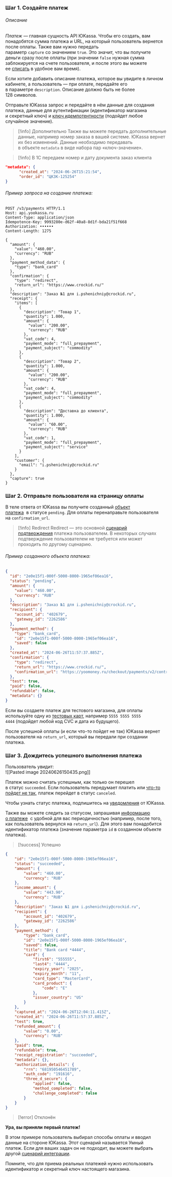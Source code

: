 ### Шаг 1. Создайте платеж
###### Описание
_Платеж_ — главная сущность API ЮKassa. Чтобы его создать, вам понадобятся сумма платежа и URL, на который пользователь вернется после оплаты. Также вам нужно передать параметр `capture` со значением `true`. Это значит, что вы получите деньги сразу после оплаты (при значении `false` нужная сумма заблокируется на счете пользователя, и после этого вы можете ее [списать](https://yookassa.ru/developers/payment-acceptance/getting-started/payment-process#capture-and-cancel) в удобное вам время).

Если хотите добавить описание платежа, которое вы увидите в личном кабинете, а пользователь — при оплате, передайте его в параметре `description`. Описание должно быть не более 128 символов.

Отправьте ЮKassa запрос и передайте в нём данные для создания платежа, данные для аутентификации (идентификатор магазина и секретный ключ) и [ключ идемпотентности](https://yookassa.ru/developers/using-api/interaction-format#idempotence) (подойдет любое случайное значение).

> [!info] Дополнительно
> Также вы можете передать дополнительные данные, например номер заказа в вашей системе. ЮKassa вернет их без изменений. Данные необходимо передавать в объекте `metadata` в виде набора пар «ключ-значение».
> 

> [!info]  В 1С передаем номер и дату документа заказ клиента
> 
```json
"metadata": {
	  "created_at": "2024-06-26T15:21:54",
	  "order_id": "ЦКЗК-125254"
}
```

###### Пример запроса на создание платежа:
```http
POST /v3/payments HTTP/1.1
Host: api.yookassa.ru
Content-Type: application/json
Idempotence-Key: 9993280e-d62f-40a8-8d1f-bda21f51f668
Authorization: ••••••
Content-Length: 1275

{
  "amount": {
	"value": "460.00",
	"currency": "RUB"
  },
  "payment_method_data": {
	"type": "bank_card"
  },
  "confirmation": {
	"type": "redirect",
	"return_url": "https://www.crockid.ru/"
  },
  "description": "Заказ №1 для i.pshenichniy@crockid.ru",
  "receipt": {
	"items": [
	  {
		"description": "Товар 1",
		"quantity": 1.000,
		"amount": {
		  "value": "200.00",
		  "currency": "RUB"
		},
		"vat_code": 4,
		"payment_mode": "full_prepayment",
		"payment_subject": "commodity"
	  },
	  {
		"description": "Товар 2",
		"quantity": 1.000,
		"amount": {
		  "value": "200.00",
		  "currency": "RUB"
		},
		"vat_code": 4,
		"payment_mode": "full_prepayment",
		"payment_subject": "commodity"
	  },
	  {
		"description": "Доставка до клиента",
		"quantity": 1.000,
		"amount": {
		  "value": "60.00",
		  "currency": "RUB"
		},
		"vat_code": 1,
		"payment_mode": "full_prepayment",
		"payment_subject": "service"
	  }
	],
	"customer": {
	  "email": "i.pshenichniy@crockid.ru"
	}
  },
  "capture": true
}
```

### Шаг 2. Отправьте пользователя на страницу оплаты

В теле ответа от ЮKassa вы получите созданный [объект платежа](https://yookassa.ru/developers/api#payment_object)  в статусе `pending`. Для оплаты перенаправьте пользователя на `confirmation_url`.

> [!info] Redirect
> Redirect — это основной [сценарий подтверждения](https://yookassa.ru/developers/payment-acceptance/getting-started/payment-process#user-confirmation) платежа пользователем. В некоторых случаях подтверждение пользователем не требуется или может проходить по другому сценарию.

###### Пример созданного объекта платежа:
```json
{
  "id": "2e0e15f1-000f-5000-8000-1965ef06ea16",
  "status": "pending",
  "amount": {
    "value": "460.00",
    "currency": "RUB"
  },
  "description": "Заказ №1 для i.pshenichniy@crockid.ru",
  "recipient": {
    "account_id": "402679",
    "gateway_id": "2262586"
  },
  "payment_method": {
    "type": "bank_card",
    "id": "2e0e15f1-000f-5000-8000-1965ef06ea16",
    "saved": false
  },
  "created_at": "2024-06-26T11:57:37.885Z",
  "confirmation": {
    "type": "redirect",
    "return_url": "https://www.crockid.ru/",
    "confirmation_url": "https://yoomoney.ru/checkout/payments/v2/contract?orderId=2e0e15f1-000f-5000-8000-1965ef06ea16"
  },
  "test": true,
  "paid": false,
  "refundable": false,
  "metadata": {}
}
```

Если вы создаете платеж для тестового магазина, для оплаты используйте одну из [тестовых карт](https://yookassa.ru/developers/payment-acceptance/testing-and-going-live/testing#test-bank-card), например `5555 5555 5555 4444` (подойдет любой код CVC и дата из будущего).

После успешной оплаты (и если что-то пойдет не так) ЮKassa вернет пользователя на `return_url`, который вы передали при создании платежа.

### Шаг 3. Дождитесь успешного выполнения платежа
Пользователь увидит:  
![[Pasted image 20240626150435.png]]


Платеж можно считать успешным, как только он перешел в статус `succeeded`. Если пользователь передумает платить или [что-то пойдет не так](https://yookassa.ru/developers/payment-acceptance/after-the-payment/declined-payments), платеж перейдет в статус `canceled`.

Чтобы узнать статус платежа, подпишитесь на [уведомления](https://yookassa.ru/developers/using-api/webhooks) от ЮKassa.

Также вы можете следить за статусом, запрашивая [информацию о платеже](https://yookassa.ru/developers/api#get_payment)  с удобной для вас периодичностью (например, после того, как пользователь вернулся на `return_url`). Для этого вам понадобится идентификатор платежа (значение параметра `id` в созданном объекте платежа).

>[!success] Успешно 
>
```json
{
    "id": "2e0e15f1-000f-5000-8000-1965ef06ea16",
    "status": "succeeded",
    "amount": {
        "value": "460.00",
        "currency": "RUB"
    },
    "income_amount": {
        "value": "443.90",
        "currency": "RUB"
    },
    "description": "Заказ №1 для i.pshenichniy@crockid.ru",
    "recipient": {
        "account_id": "402679",
        "gateway_id": "2262586"
    },
    "payment_method": {
        "type": "bank_card",
        "id": "2e0e15f1-000f-5000-8000-1965ef06ea16",
        "saved": false,
        "title": "Bank card *4444",
        "card": {
            "first6": "555555",
            "last4": "4444",
            "expiry_year": "2025",
            "expiry_month": "11",
            "card_type": "MasterCard",
            "card_product": {
                "code": "E"
            },
            "issuer_country": "US"
        }
    },
    "captured_at": "2024-06-26T12:04:11.415Z",
    "created_at": "2024-06-26T11:57:37.885Z",
    "test": true,
    "refunded_amount": {
        "value": "0.00",
        "currency": "RUB"
    },
    "paid": true,
    "refundable": true,
    "receipt_registration": "succeeded",
    "metadata": {},
    "authorization_details": {
        "rrn": "681950546451789",
        "auth_code": "191616",
        "three_d_secure": {
            "applied": false,
            "method_completed": false,
            "challenge_completed": false
        }
    }
}
```

>[!error] Отклонён

 
**Ура, вы приняли первый платеж!**

В этом примере пользователь выбирал способы оплаты и вводил данные на стороне ЮKassa. Этот сценарий называется Умный платеж. Если для ваших задач он не подходит, вы можете выбрать другой [сценарий интеграции](https://yookassa.ru/developers/payment-acceptance/getting-started/selecting-integration-scenario).

Помните, что для приема реальных платежей нужно использовать идентификатор и секретный ключ настоящего магазина.